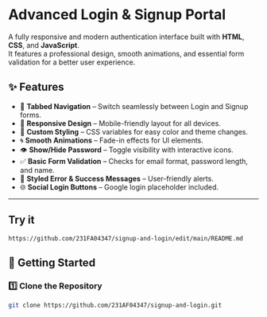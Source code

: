 # Advanced Login & Signup Portal  

A fully responsive and modern authentication interface built with **HTML**, **CSS**, and **JavaScript**.  
It features a professional design, smooth animations, and essential form validation for a better user experience.  

## ✨ Features  

- 🔄 **Tabbed Navigation** – Switch seamlessly between Login and Signup forms.  
- 📱 **Responsive Design** – Mobile-friendly layout for all devices.  
- 🎨 **Custom Styling** – CSS variables for easy color and theme changes.  
- 🌀 **Smooth Animations** – Fade-in effects for UI elements.  
- 👁 **Show/Hide Password** – Toggle visibility with interactive icons.  
- ✅ **Basic Form Validation** – Checks for email format, password length, and name.  
- 🔔 **Styled Error & Success Messages** – User-friendly alerts.  
- 🌐 **Social Login Buttons** – Google login placeholder included.  

---

## Try it
```
https://github.com/231FA04347/signup-and-login/edit/main/README.md
```
## 🚀 Getting Started  

### 1️⃣ Clone the Repository  
```bash
git clone https://github.com/231AF04347/signup-and-login.git
